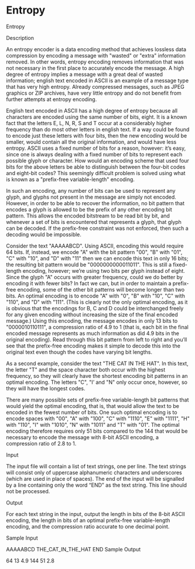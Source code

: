 # Entropy

Entropy

Description

An entropy encoder is a data encoding method that achieves lossless data compression by encoding a message with "wasted" or "extra" information removed. In other words, entropy encoding removes information that was not necessary in the first place to accurately encode the message. A high degree of entropy implies a message with a great deal of wasted information; english text encoded in ASCII is an example of a message type that has very high entropy. Already compressed messages, such as JPEG graphics or ZIP archives, have very little entropy and do not benefit from further attempts at entropy encoding. 

English text encoded in ASCII has a high degree of entropy because all characters are encoded using the same number of bits, eight. It is a known fact that the letters E, L, N, R, S and T occur at a considerably higher frequency than do most other letters in english text. If a way could be found to encode just these letters with four bits, then the new encoding would be smaller, would contain all the original information, and would have less entropy. ASCII uses a fixed number of bits for a reason, however: it’s easy, since one is always dealing with a fixed number of bits to represent each possible glyph or character. How would an encoding scheme that used four bits for the above letters be able to distinguish between the four-bit codes and eight-bit codes? This seemingly difficult problem is solved using what is known as a "prefix-free variable-length" encoding. 

In such an encoding, any number of bits can be used to represent any glyph, and glyphs not present in the message are simply not encoded. However, in order to be able to recover the information, no bit pattern that encodes a glyph is allowed to be the prefix of any other encoding bit pattern. This allows the encoded bitstream to be read bit by bit, and whenever a set of bits is encountered that represents a glyph, that glyph can be decoded. If the prefix-free constraint was not enforced, then such a decoding would be impossible. 

Consider the text "AAAAABCD". Using ASCII, encoding this would require 64 bits. If, instead, we encode "A" with the bit pattern "00", "B" with "01", "C" with "10", and "D" with "11" then we can encode this text in only 16 bits; the resulting bit pattern would be "0000000000011011". This is still a fixed-length encoding, however; we’re using two bits per glyph instead of eight. Since the glyph "A" occurs with greater frequency, could we do better by encoding it with fewer bits? In fact we can, but in order to maintain a prefix-free encoding, some of the other bit patterns will become longer than two bits. An optimal encoding is to encode "A" with "0", "B" with "10", "C" with "110", and "D" with "111". (This is clearly not the only optimal encoding, as it is obvious that the encodings for B, C and D could be interchanged freely for any given encoding without increasing the size of the final encoded message.) Using this encoding, the message encodes in only 13 bits to "0000010110111", a compression ratio of 4.9 to 1 (that is, each bit in the final encoded message represents as much information as did 4.9 bits in the original encoding). Read through this bit pattern from left to right and you’ll see that the prefix-free encoding makes it simple to decode this into the original text even though the codes have varying bit lengths. 

As a second example, consider the text "THE CAT IN THE HAT". In this text, the letter "T" and the space character both occur with the highest frequency, so they will clearly have the shortest encoding bit patterns in an optimal encoding. The letters "C", "I’ and "N" only occur once, however, so they will have the longest codes. 

There are many possible sets of prefix-free variable-length bit patterns that would yield the optimal encoding, that is, that would allow the text to be encoded in the fewest number of bits. One such optimal encoding is to encode spaces with "00", "A" with "100", "C" with "1110", "E" with "1111", "H" with "110", "I" with "1010", "N" with "1011" and "T" with "01". The optimal encoding therefore requires only 51 bits compared to the 144 that would be necessary to encode the message with 8-bit ASCII encoding, a compression ratio of 2.8 to 1. 

Input

The input file will contain a list of text strings, one per line. The text strings will consist only of uppercase alphanumeric characters and underscores (which are used in place of spaces). The end of the input will be signalled by a line containing only the word “END” as the text string. This line should not be processed.

Output

For each text string in the input, output the length in bits of the 8-bit ASCII encoding, the length in bits of an optimal prefix-free variable-length encoding, and the compression ratio accurate to one decimal point.

Sample Input

AAAAABCD
THE_CAT_IN_THE_HAT
END
Sample Output

64 13 4.9
144 51 2.8
